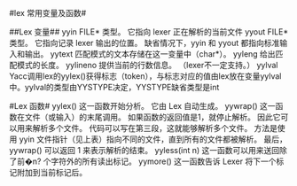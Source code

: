 #lex 常用变量及函数#

##Lex 变量##
yyin   FILE* 类型。 它指向 lexer 正在解析的当前文件
yyout	FILE* 类型。 它指向记录 lexer 输出的位置。 缺省情况下，yyin 和 yyout 都指向标准输入和输出。
yytext	匹配模式的文本存储在这一变量中（char*）。
yyleng	给出匹配模式的长度。
yylineno	提供当前的行数信息。 （lexer不一定支持。）
yylval  Yacc调用lex的yylex()获得标志（token），与标志对应的值由lex放在变量yylval中。yylval的类型由YYSTYPE决定，YYSTYPE缺省类型是int






#Lex 函数#
yylex()	这一函数开始分析。 它由 Lex 自动生成。
yywrap()	这一函数在文件（或输入）的末尾调用。 如果函数的返回值是1，就停止解析。 因此它可以用来解析多个文件。 代码可以写在第三段，这就能够解析多个文件。 方法是使用 yyin 文件指针（见上表）指向不同的文件，直到所有的文件都被解析。 最后，yywrap() 可以返回 1 来表示解析的结束。
yyless(int n)	这一函数可以用来送回除了前�n? 个字符外的所有读出标记。
yymore()	这一函数告诉 Lexer 将下一个标记附加到当前标记后。
